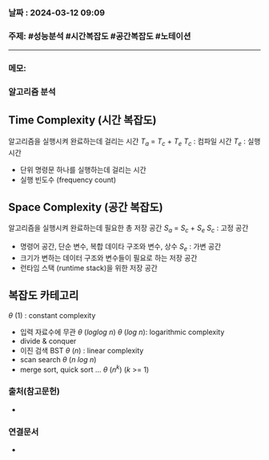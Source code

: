 
### 날짜 : 2024-03-12 09:09

### 주제: #성능분석 #시간복잡도 #공간복잡도 #노테이션

---
### 메모: 
### 알고리즘 분석

## Time Complexity (시간 복잡도)
알고리즘을 실행시켜 완료하는데 걸리는 시간
$T_a$ = $T_c$ + $T_e$ 
$T_c$ : 컴파일 시간
$T_e$ : 실행 시간
- 단위 명령문 하나를 실행하는데 걸리는 시간
- 실행 빈도수 (frequency count)
## Space Complexity (공간 복잡도)
알고리즘을 실행시켜 완료하는데 필요한 총 저장 공간
$S_a$ = $S_c$ + $S_e$ 
$S_c$ : 고정 공간
- 명령어 공간, 단순 변수, 복합 데이타 구조와 변수, 상수
$S_e$ : 가변 공간
- 크기가 변하는 데이터 구조와 변수들이 필요로 하는 저장 공간
- 런타임 스택 (runtime stack)을 위한 저장 공간

## 복잡도 카테고리
$\theta$ (1) : constant complexity 
- 입력 자료수에 무관
$\theta$ ($log$$log$ $n$)
$\theta$ ($log$ $n$): logarithmic complexity
- divide & conquer
- 이진 검색 BST
$\theta$ ($n$) : linear complexity
- scan search
$\theta$ ($n$ $log$ $n$)
- merge sort, quick sort ...
$\theta$ ($n^k$) ($k$ >= 1)
### 출처(참고문헌)
-

### 연결문서
-